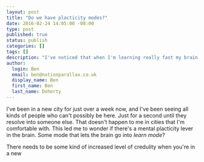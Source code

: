 ```yaml
---
layout: post
title: "Do we have placticity modes?"
date: 2016-02-24 14:05:00 -08:00
type: post
published: true
status: publish
categories: []
tags: []
description: "I've noticed that when I'm learning really fast my brain acts differently. Is this a thing that everyone else knows about already?"
author:
  login: Ben
  email: ben@notionparallax.co.uk
  display_name: Ben
  first_name: Ben
  last_name: Doherty
---
```


I've been in a new city for just over a week now, and I've been seeing all kinds of people who can't possibly be here. Just for a second until they resolve into someone else. That doesn't happen to me in cities that I'm comfortable with. This led me to wonder if there's a mental placticity lever in the brain. Some mode that lets the brain go into _learn mode_?

There needs to be some kind of increased level of credulity when you're in a new 